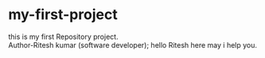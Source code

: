# my-first-project
this is my first Repository project.
<br>
Author-Ritesh kumar (software developer);
hello Ritesh here may i help you.


